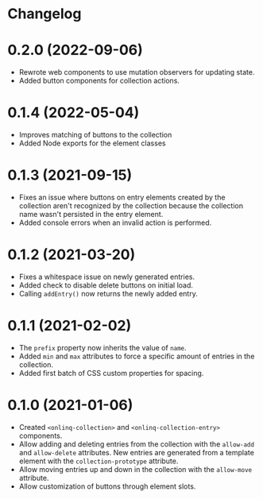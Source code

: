 # Changelog

# 0.2.0 (2022-09-06)

* Rewrote web components to use mutation observers for updating state.
* Added button components for collection actions.

# 0.1.4 (2022-05-04)

* Improves matching of buttons to the collection
* Added Node exports for the element classes

# 0.1.3 (2021-09-15)

* Fixes an issue where buttons on entry elements created by the collection
  aren't recognized by the collection because the collection name wasn't
  persisted in the entry element.
* Added console errors when an invalid action is performed.

# 0.1.2 (2021-03-20)

* Fixes a whitespace issue on newly generated entries.
* Added check to disable delete buttons on initial load.
* Calling `addEntry()` now returns the newly added entry.

# 0.1.1 (2021-02-02)

* The `prefix` property now inherits the value of `name`.
* Added `min` and `max` attributes to force a specific amount of entries in the
  collection.
* Added first batch of CSS custom properties for spacing.

# 0.1.0 (2021-01-06)

* Created `<onlinq-collection>` and `<onlinq-collection-entry>` components.
* Allow adding and deleting entries from the collection with the `allow-add` and
  `allow-delete` attributes. New entries are generated from a template element
  with the `collection-prototype` attribute.
* Allow moving entries up and down in the collection with the `allow-move`
  attribute.
* Allow customization of buttons through element slots.  
